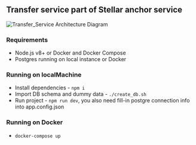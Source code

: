 ## Transfer service part of Stellar anchor service

<img
    src="[https://media-exp1.licdn.com/media-proxy/ext?w=1024&h=456&f=n&hash=hfpFyS1o3KeCpGtR654apX9UFPE%3D&ora=1%2CaFBCTXdkRmpGL2lvQUFBPQ%2CxAVta5g-0R6jnhodx1Ey9KGTqAGj6E5DQJHUA3L0CHH05IbfPWjoKsLYcbGnpkAULCsHjQA3K761EmOwF464L4nvdN5yiMHkIJj5agYUbhl4lWdI](https://drive.google.com/file/d/1bGsB3OX6GHCaGFT84Xsoj9fch1B8_rkh/view?usp=sharing)"
    alt="Transfer_Service Architecture Diagram"
    title="Transfer_Service Architecture Diagram" />

### Requirements

* Node.js v8+ or Docker and Docker Compose
* Postgres running on local instance or Docker

### Running on localMachine

* Install dependencies - `npm i`
* Import DB schema and dummy data - `./create_db.sh`
* Run project - `npm run dev`, you also need fill-in postgre connection info into app.config.json

### Running on Docker

* `docker-compose up`
